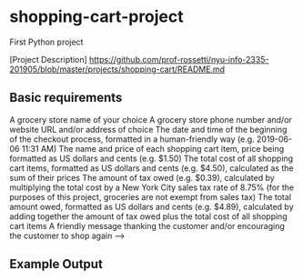 # shopping-cart-project
First Python project

[Project Description]
https://github.com/prof-rossetti/nyu-info-2335-201905/blob/master/projects/shopping-cart/README.md


## Basic requirements

A grocery store name of your choice
A grocery store phone number and/or website URL and/or address of choice
The date and time of the beginning of the checkout process, formatted in a human-friendly way (e.g. 2019-06-06 11:31 AM)
The name and price of each shopping cart item, price being formatted as US dollars and cents (e.g. $1.50)
The total cost of all shopping cart items, formatted as US dollars and cents (e.g. $4.50), calculated as the sum of their prices
The amount of tax owed (e.g. $0.39), calculated by multiplying the total cost by a New York City sales tax rate of 8.75% (for the purposes of this project, groceries are not exempt from sales tax)
The total amount owed, formatted as US dollars and cents (e.g. $4.89), calculated by adding together the amount of tax owed plus the total cost of all shopping cart items
A friendly message thanking the customer and/or encouraging the customer to shop again -->

## Example Output
